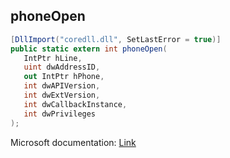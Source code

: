 ## phoneOpen

```csharp
[DllImport("coredll.dll", SetLastError = true)]
public static extern int phoneOpen(
   IntPtr hLine,
   uint dwAddressID,
   out IntPtr hPhone,
   int dwAPIVersion,
   int dwExtVersion,
   int dwCallbackInstance,
   int dwPrivileges
);
```

Microsoft documentation: [Link](https://learn.microsoft.com/en-us/windows/win32/api/tapi/nf-tapi-phoneopen)
